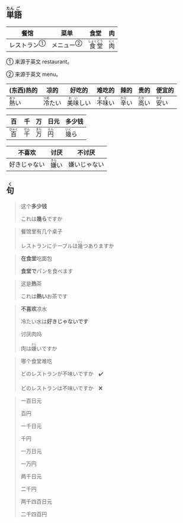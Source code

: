 ## <ruby><rb>単</rb><rt>たん</rt></ruby><ruby><rb>語</rb><rt>ご</rt></ruby>

| 餐馆                          | 菜单                        | 食堂                                                         | 肉                                    |
| ----------------------------- | --------------------------- | ------------------------------------------------------------ | ------------------------------------- |
| <a>レストラン</a><sup>①</sup> | <a>メニュー</a><sup>②</sup> | <ruby><rb>食</rb><rt>しょく</rt></ruby><ruby><rb>堂</rb><rt>どう</rt></ruby> | <ruby><rb>肉</rb><rt>にく</rt></ruby> |

① 来源于英文 restaurant。

② 来源于英文 menu。

| (东西)热的                              | 凉的                                      | 好吃的                                      | 难吃的                                    | 辣的                           | 贵的                           | 便宜的                                  |
| --------------------------------------- | ----------------------------------------- | ------------------------------------------- | ----------------------------------------- | ------------------------------ | ------------------------------ | --------------------------------------- |
| <ruby><rb>熱</rb><rt>あつ</rt></ruby>い | <ruby><rb>冷</rb><rt>つめ</rt></ruby>たい | <ruby><rb>美味</rb><rt>おい</rt></ruby>しい | <ruby><rb>不味</rb><rt>まず</rt>い</ruby> | <ruby>辛<rt>から</rt>い</ruby> | <ruby>高<rt>たか</rt></ruby>い | <ruby><rb>安</rb><rt>やす</rt></ruby>い |

| 百                                      | 千                                    | 万                                    | 日元                                  | 多少钱                         |
| --------------------------------------- | ------------------------------------- | ------------------------------------- | ------------------------------------- | ------------------------------ |
| <ruby><rb>百</rb><rt>ひゃく</rt></ruby> | <ruby><rb>千</rb><rt>せん</rt></ruby> | <ruby><rb>万</rb><rt>まん</rt></ruby> | <ruby><rb>円</rb><rt>えん</rt></ruby> | <ruby>幾<rt>いく</rt>ら</ruby> |

| 不喜欢    | 讨厌                                  | 不讨厌    |
| ------ | ----------------------------------- | ------ |
| 好きじゃない | <ruby><rb>嫌</rb><rt>きら</rt></ruby>い | 嫌いじゃない |

## <ruby><rb>句</rb><rt>く</rt></ruby>

> 这个**多少钱**
> 
> これは**幾ら**ですか

> 餐馆里有几个桌子
> 
> レストランにテーブルは<ruby><rb>幾</rb><rt>いく</rt></ruby>つありますか

> **在食堂**吃面包
> 
> **食堂で**パンを食べます

> 这是**热**茶
> 
> これは**熱い**お茶です

> **不喜欢**凉水
> 
> 冷たい水は**好きじゃないです**
> 
> 讨厌肉吗
> 
> 肉は<ruby><rb>嫌</rb><rt>きら</rt></ruby>いですか

> 哪个食堂难吃
>
> どのレストランが不味いですか　✔️
>
> どのレストランは不味いですか　❌

> 一百日元
> 
> 百円
> 
> 一千日元
> 
> 千円
> 
> 一万日元
> 
> 一万円
> 
> 两千日元
> 
> 二千円
> 
> 两千四百日元
> 
> 二千四百円